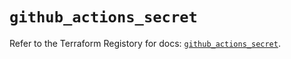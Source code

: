 # `github_actions_secret`

Refer to the Terraform Registory for docs: [`github_actions_secret`](https://registry.terraform.io/providers/integrations/github/5.37.0/docs/resources/actions_secret).
